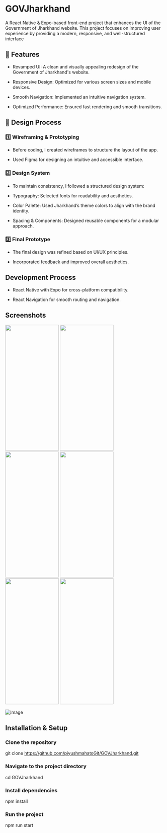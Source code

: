 # GOVJharkhand 

A React Native & Expo-based front-end project that enhances the UI of the Government of Jharkhand website. This project focuses on improving user experience by providing a modern, responsive, and well-structured interface

## 🌟 Features

- Revamped UI: A clean and visually appealing redesign of the Government of Jharkhand's website.

- Responsive Design: Optimized for various screen sizes and mobile devices.

- Smooth Navigation: Implemented an intuitive navigation system.

- Optimized Performance: Ensured fast rendering and smooth transitions.



## 🎨 Design Process

### 1️⃣ Wireframing & Prototyping

- Before coding, I created wireframes to structure the layout of the app.

- Used Figma for designing an intuitive and accessible interface.


### 2️⃣ Design System

- To maintain consistency, I followed a structured design system:

- Typography: Selected fonts for readability and aesthetics.

- Color Palette: Used Jharkhand’s theme colors to align with the brand identity.

- Spacing & Components: Designed reusable components for a modular approach.

### 3️⃣ Final Prototype

- The final design was refined based on UI/UX principles.

- Incorporated feedback and improved overall aesthetics.


## Development Process

- React Native with Expo for cross-platform compatibility.

- React Navigation for smooth routing and navigation.


## Screenshots
<img src="https://github.com/user-attachments/assets/8a2d08f8-5796-44f1-a304-78f6de10aa2d" width="170" height="400" />
<img src="https://github.com/user-attachments/assets/e6e8e070-3929-4171-9de6-c8e87935c6dc" width="170" height="400" />
<img src="https://github.com/user-attachments/assets/a150d6ab-5566-4a6c-8df7-2a2d7b63f52d" width="170" height="400" />
<img src="https://github.com/user-attachments/assets/edbd9b3e-6645-4163-8c6c-7295b0ea53c0" width="170" height="400" />
<img src="https://github.com/user-attachments/assets/0c827350-dba6-4099-a047-25c014793317" width="170" height="400" />
<img src="https://github.com/user-attachments/assets/36dcb185-be3c-4d7e-bf28-e8cd1f926d84" width="170" height="400" />

![image](https://github.com/user-attachments/assets/066f66b5-6fce-434b-aef4-3894162b81ba)

## Installation & Setup

### Clone the repository
git clone https://github.com/piyushmahatoGit/GOVJharkhand.git

### Navigate to the project directory
cd GOVJharkhand

### Install dependencies
npm install

### Run the project
npm run start


